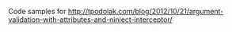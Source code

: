 Code samples for
http://tpodolak.com/blog/2012/10/21/argument-validation-with-attributes-and-ninject-interceptor/
